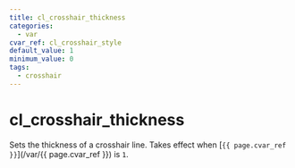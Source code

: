 ```yaml
---
title: cl_crosshair_thickness
categories:
  - var
cvar_ref: cl_crosshair_style
default_value: 1
minimum_value: 0
tags:
  - crosshair
---
```


# cl_crosshair_thickness

Sets the thickness of a crosshair line. Takes effect when [`{{ page.cvar_ref }}`](/var/{{ page.cvar_ref }}) is `1`.
